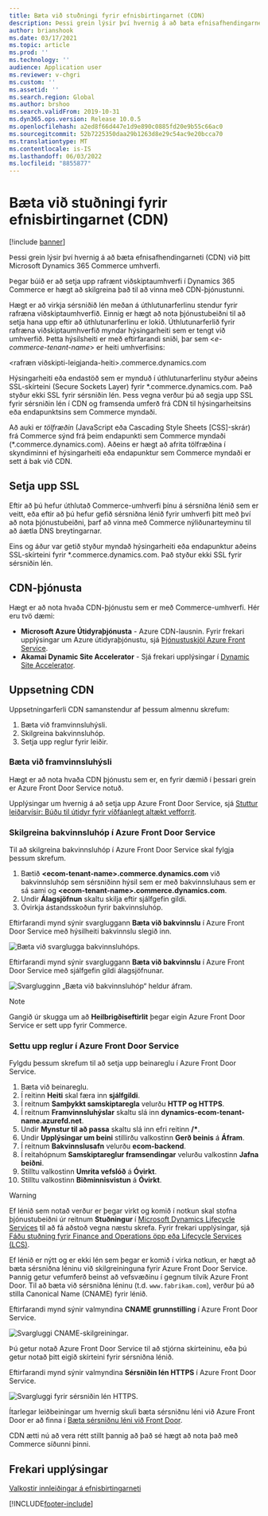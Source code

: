 ```yaml
---
title: Bæta við stuðningi fyrir efnisbirtingarnet (CDN)
description: Þessi grein lýsir því hvernig á að bæta efnisafhendingarneti (CDN) við þitt Microsoft Dynamics 365 Commerce umhverfi.
author: brianshook
ms.date: 03/17/2021
ms.topic: article
ms.prod: ''
ms.technology: ''
audience: Application user
ms.reviewer: v-chgri
ms.custom: ''
ms.assetid: ''
ms.search.region: Global
ms.author: brshoo
ms.search.validFrom: 2019-10-31
ms.dyn365.ops.version: Release 10.0.5
ms.openlocfilehash: a2ed8f66d447e1d9e890c0885fd20e9b55c66ac0
ms.sourcegitcommit: 52b7225350daa29b1263d8e29c54ac9e20bcca70
ms.translationtype: MT
ms.contentlocale: is-IS
ms.lasthandoff: 06/03/2022
ms.locfileid: "8855877"
---
```

# <a name="add-support-for-a-content-delivery-network-cdn"></a>Bæta við stuðningi fyrir efnisbirtingarnet (CDN)

[!include [banner](includes/banner.md)]

Þessi grein lýsir því hvernig á að bæta efnisafhendingarneti (CDN) við þitt Microsoft Dynamics 365 Commerce umhverfi.

Þegar búið er að setja upp rafrænt viðskiptaumhverfi í Dynamics 365 Commerce er hægt að skilgreina það til að vinna með CDN-þjónustunni. 

Hægt er að virkja sérsniðið lén meðan á úthlutunarferlinu stendur fyrir rafræna viðskiptaumhverfið. Einnig er hægt að nota þjónustubeiðni til að setja hana upp eftir að úthlutunarferlinu er lokið. Úthlutunarferlið fyrir rafræna viðskiptaumhverfið myndar hýsingarheiti sem er tengt við umhverfið. Þetta hýsilsheiti er með eftirfarandi sniði, þar sem \<*e-commerce-tenant-name*\> er heiti umhverfisins:

&lt;rafræn viðskipti-leigjanda-heiti&gt;.commerce.dynamics.com

Hýsingarheiti eða endastöð sem er mynduð í úthlutunarferlinu styður aðeins SSL-skírteini (Secure Sockets Layer) fyrir \*.commerce.dynamics.com. Það styður ekki SSL fyrir sérsniðin lén. Þess vegna verður þú að segja upp SSL fyrir sérsniðin lén í CDN og framsenda umferð frá CDN til hýsingarheitsins eða endapunktsins sem Commerce myndaði. 

Að auki er *tölfræðin* (JavaScript eða Cascading Style Sheets \[CSS\]-skrár) frá Commerce sýnd frá þeim endapunkti sem Commerce myndaði (\*.commerce.dynamics.com). Aðeins er hægt að afrita tölfræðina í skyndiminni ef hýsingarheiti eða endapunktur sem Commerce myndaði er sett á bak við CDN.

## <a name="set-up-ssl"></a>Setja upp SSL

Eftir að þú hefur úthlutað Commerce-umhverfi þínu á sérsniðna lénið sem er veitt, eða eftir að þú hefur gefið sérsniðna lénið fyrir umhverfi þitt með því að nota þjónustubeiðni, þarf að vinna með Commerce nýliðunarteyminu til að áætla DNS breytingarnar.

Eins og áður var getið styður myndað hýsingarheiti eða endapunktur aðeins SSL-skírteini fyrir \*.commerce.dynamics.com. Það styður ekki SSL fyrir sérsniðin lén.

## <a name="cdn-services"></a>CDN-þjónusta

Hægt er að nota hvaða CDN-þjónustu sem er með Commerce-umhverfi. Hér eru tvö dæmi:

- **Microsoft Azure Útidyraþjónusta** - Azure CDN-lausnin. Fyrir frekari upplýsingar um Azure útidyraþjónustu, sjá [Þjónustuskjöl Azure Front Service](/azure/frontdoor/).
- **Akamai Dynamic Site Accelerator** - Sjá frekari upplýsingar í [Dynamic Site Accelerator](https://www.akamai.com/us/en/products/performance/dynamic-site-accelerator.jsp).

## <a name="cdn-setup"></a>Uppsetning CDN

Uppsetningarferli CDN samanstendur af þessum almennu skrefum:

1. Bæta við framvinnsluhýsli.
1. Skilgreina bakvinnsluhóp.
1. Setja upp reglur fyrir leiðir.

### <a name="add-a-front-end-host"></a>Bæta við framvinnsluhýsli

Hægt er að nota hvaða CDN þjónustu sem er, en fyrir dæmið í þessari grein er Azure Front Door Service notuð. 

Upplýsingar um hvernig á að setja upp Azure Front Door Service, sjá [Stuttur leiðarvísir: Búðu til útidyr fyrir víðfáanlegt altækt vefforrit](/azure/frontdoor/quickstart-create-front-door).

### <a name="configure-a-backend-pool-in-azure-front-door-service"></a>Skilgreina bakvinnsluhóp í Azure Front Door Service

Til að skilgreina bakvinnsluhóp í Azure Front Door Service skal fylgja þessum skrefum.

1. Bætið **&lt;ecom-tenant-name&gt;.commerce.dynamics.com** við bakvinnsluhóp sem sérsniðinn hýsil sem er með bakvinnsluhaus sem er sá sami og **&lt;ecom-tenant-name&gt;.commerce.dynamics.com**.
1. Undir **Álagsjöfnun** skaltu skilja eftir sjálfgefin gildi.
1. Óvirkja ástandsskoðun fyrir bakvinnsluhóp.

Eftirfarandi mynd sýnir svargluggann **Bæta við bakvinnslu** í Azure Front Door Service með hýsilheiti bakvinnslu slegið inn.

![Bæta við svarglugga bakvinnsluhóps.](./media/CDN_BackendPool.png)

Eftirfarandi mynd sýnir svargluggann **Bæta við bakvinnslu** í Azure Front Door Service með sjálfgefin gildi álagsjöfnunar.

![Svarglugginn „Bæta við bakvinnsluhóp“ heldur áfram.](./media/CDN_BackendPool_2.png)

> [!NOTE]
> Gangið úr skugga um að **Heilbrigðiseftirlit** þegar eigin Azure Front Door Service er sett upp fyrir Commerce.


### <a name="set-up-rules-in-azure-front-door-service"></a>Settu upp reglur í Azure Front Door Service

Fylgdu þessum skrefum til að setja upp beinareglu í Azure Front Door Service.

1. Bæta við beinareglu.
1. Í reitinn **Heiti** skal færa inn **sjálfgildi**.
1. Í reitnum **Samþykkt samskiptaregla** velurðu **HTTP og HTTPS**.
1. Í reitnum **Framvinnsluhýslar** skaltu slá inn **dynamics-ecom-tenant-name.azurefd.net**.
1. Undir **Mynstur til að passa** skaltu slá inn efri reitinn **/\***.
1. Undir **Upplýsingar um beini** stillirðu valkostinn **Gerð beinis** á **Áfram**.
1. Í reitnum **Bakvinnslusafn** velurðu **ecom-backend**.
1. Í reitahópnum **Samskiptareglur framsendingar** velurðu valkostinn **Jafna beiðni**. 
1. Stilltu valkostinn **Umrita vefslóð** á **Óvirkt**.
1. Stilltu valkostinn **Biðminnisvistun** á **Óvirkt**.


> [!WARNING]
> Ef lénið sem notað verður er þegar virkt og komið í notkun skal stofna þjónustubeiðni úr reitnum **Stuðningur** í [Microsoft Dynamics Lifecycle Services](https://lcs.dynamics.com/) til að fá aðstoð vegna næstu skrefa. Fyrir frekari upplýsingar, sjá [Fáðu stuðning fyrir Finance and Operations öpp eða Lifecycle Services (LCS)](../fin-ops-core/dev-itpro/lifecycle-services/lcs-support.md).

Ef lénið er nýtt og er ekki lén sem þegar er komið í virka notkun, er hægt að bæta sérsniðna léninu við skilgreininguna fyrir Azure Front Door Service. Þannig getur vefumferð beinst að vefsvæðinu í gegnum tilvik Azure Front Door. Til að bæta við sérsniðna léninu (t.d. `www.fabrikam.com`), verður þú að stilla Canonical Name (CNAME) fyrir lénið.

Eftirfarandi mynd sýnir valmyndina **CNAME grunnstilling** í Azure Front Door Service.

![Svargluggi CNAME-skilgreiningar.](./media/CNAME_Configuration.png)

Þú getur notað Azure Front Door Service til að stjórna skírteininu, eða þú getur notað þitt eigið skírteini fyrir sérsniðna lénið.

Eftirfarandi mynd sýnir valmyndina **Sérsniðin lén HTTPS** í Azure Front Door Service.

![Svargluggi fyrir sérsniðin lén HTTPS.](./media/Custom_Domain_HTTPS.png)

Ítarlegar leiðbeiningar um hvernig skuli bæta sérsniðnu léni við Azure Front Door er að finna í [Bæta sérsniðnu léni við Front Door](/azure/frontdoor/front-door-custom-domain).

CDN ætti nú að vera rétt stillt þannig að það sé hægt að nota það með Commerce síðunni þinni.

## <a name="additional-resources"></a>Frekari upplýsingar

[Valkostir innleiðingar á efnisbirtingarneti](cdn-options.md)


[!INCLUDE[footer-include](../includes/footer-banner.md)]